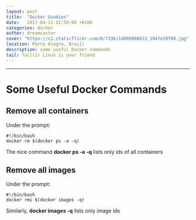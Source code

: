 ```yaml
---
layout: post
title:  "Docker Goodies"
date:   2017-04-11 22:50:00 +0100
categories: docker
author: dreamcaster
cover: "https://c1.staticflickr.com/8/7336/14098888813_1047e39f08.jpg"
location: Porto Alegre, Brazil
description: some useful Docker commands
tail: Tail(1) Linux is your friend
---
```

---
# Some Useful Docker Commands

## Remove all containers
Under the prompt:

```
#!/bin/bash
docker rm $(docker ps -a -q)

```

The nice command **docker ps -a -q** lists only ids of all containers


## Remove all images
Under the prompt:

```
#!/bin/bash
docker rmi $(docker images -q)

```

Similarly, **docker images -q** lists only image ids


